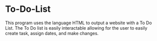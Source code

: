 # To-Do-List
This program uses the language HTML to output a website with a To Do List. The To Do list is easily interactable allowing for the user to easily create task, assign dates, and make changes.
